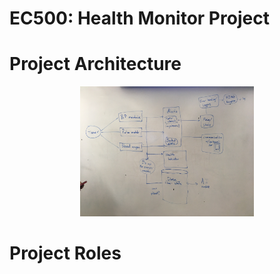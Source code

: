 # EC500: Health Monitor Project

# Project Architecture
<p align="center">
<img src="./architecture.JPG" width="55%" />
</p>

# Project Roles
